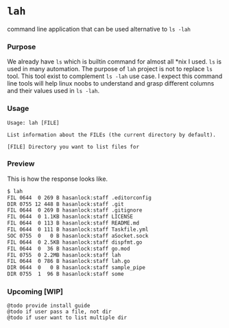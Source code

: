 # `lah`
command line application that can be used alternative to `ls -lah`

### Purpose

We already have `ls` which is builtin command for almost all *nix I used. `ls` is used in many automation. The purpose of `lah` project is not to replace `ls` tool. This tool exist to complement `ls -lah` use case. I expect this command line tools will help linux noobs to understand and grasp different columns and their values used in `ls -lah`.

### Usage

```
Usage: lah [FILE]

List information about the FILEs (the current directory by default).

[FILE] Directory you want to list files for
```

### Preview

This is how the response looks like.

```bash
$ lah
FIL 0644  0 269 B hasanlock:staff .editorconfig
DIR 0755 12 448 B hasanlock:staff .git
FIL 0644  0 269 B hasanlock:staff .gitignore
FIL 0644  0 1.1KB hasanlock:staff LICENSE
FIL 0644  0 113 B hasanlock:staff README.md
FIL 0644  0 111 B hasanlock:staff Taskfile.yml
SOC 0755  0   0 B hasanlock:staff aSocket.sock
FIL 0644  0 2.5KB hasanlock:staff dispfmt.go
FIL 0644  0  36 B hasanlock:staff go.mod
FIL 0755  0 2.2MB hasanlock:staff lah
FIL 0644  0 786 B hasanlock:staff lah.go
DIR 0644  0   0 B hasanlock:staff sample_pipe
DIR 0755  1  96 B hasanlock:staff some
```

### Upcoming [WIP]
```
@todo provide install guide
@todo if user pass a file, not dir
@todo if user want to list multiple dir
```

